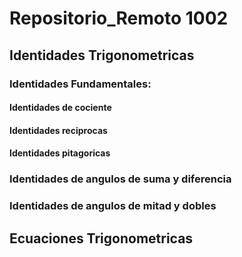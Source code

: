 # Repositorio_Remoto 1002

## Identidades Trigonometricas

### Identidades Fundamentales:

#### Identidades de cociente
#### Identidades reciprocas
#### Identidades pitagoricas

### Identidades de angulos de suma y diferencia

### Identidades de angulos de mitad y dobles

## Ecuaciones Trigonometricas